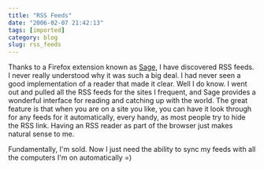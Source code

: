 ```yaml
---
title: "RSS Feeds"
date: "2006-02-07 21:42:13"
tags: [imported]
category: blog
slug: rss_feeds
---
```


Thanks to a Firefox extension known as <a title="Sage" href="https://sage.mozdev.org/">Sage</a>, I have discovered RSS feeds. I never really understood why it was such a big deal. I had never seen a good implementation of a reader that made it clear. Well I do know. I went out and pulled all the RSS feeds for the sites I frequent, and Sage provides a wonderful interface for reading and catching up with the world. The great feature is that when you are on a site you like, you can have it look through for any feeds for it automatically, every handy, as most people try to hide the RSS link. Having an RSS reader as part of the browser just makes natural sense to me.

Fundamentally, I'm sold. Now I just need the ability to sync my feeds with all the computers I'm on automatically =)
